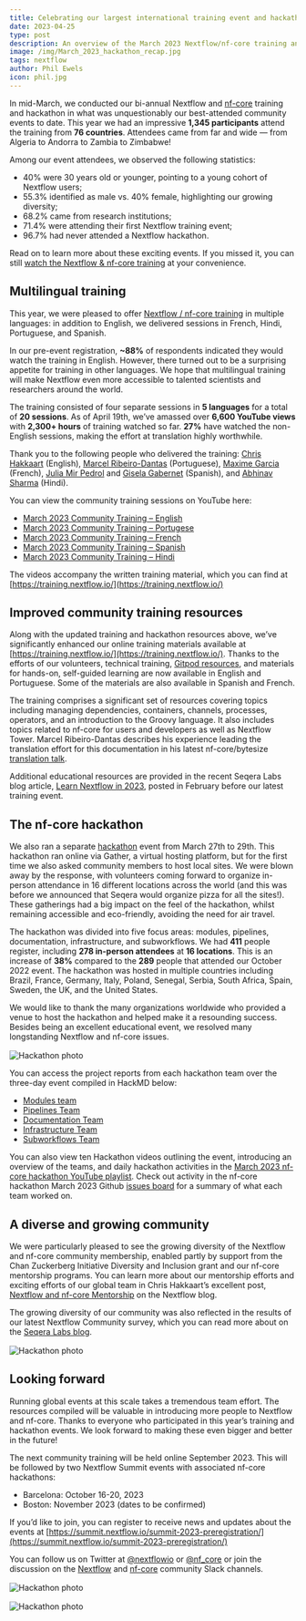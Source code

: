 ```yaml
---
title: Celebrating our largest international training event and hackathon to date
date: 2023-04-25
type: post
description: An overview of the March 2023 Nextflow/nf-core training and hackathon events
image: /img/March_2023_hackathon_recap.jpg
tags: nextflow
author: Phil Ewels
icon: phil.jpg
---
```


In mid-March, we conducted our bi-annual Nextflow and [nf-core](https://nf-co.re/) training and hackathon in what was unquestionably our best-attended community events to date. This year we had an impressive **1,345 participants** attend the training from **76 countries**. Attendees came from far and wide — from Algeria to Andorra to Zambia to Zimbabwe!

Among our event attendees, we observed the following statistics:

- 40% were 30 years old or younger, pointing to a young cohort of Nextflow users;
- 55.3% identified as male vs. 40% female, highlighting our growing diversity;
- 68.2% came from research institutions;
- 71.4% were attending their first Nextflow training event;
- 96.7% had never attended a Nextflow hackathon.

Read on to learn more about these exciting events. If you missed it, you can still [watch the Nextflow & nf-core training](https://www.youtube.com/playlist?list=PL3xpfTVZLcNhoWxHR0CS-7xzu5eRT8uHo) at your convenience.

<!-- end-archive-description -->

## Multilingual training

This year, we were pleased to offer [Nextflow / nf-core training](https://nf-co.re/events/2023/training-march-2023) in multiple languages: in addition to English, we delivered sessions in French, Hindi, Portuguese, and Spanish.

In our pre-event registration, **~88%** of respondents indicated they would watch the training in English. However, there turned out to be a surprising appetite for training in other languages. We hope that multilingual training will make Nextflow even more accessible to talented scientists and researchers around the world.

The training consisted of four separate sessions in **5 languages** for a total of **20 sessions**. As of April 19th, we’ve amassed over **6,600 YouTube views** with **2,300+ hours** of training watched so far. **27%** have watched the non-English sessions, making the effort at translation highly worthwhile.

Thank you to the following people who delivered the training: [Chris Hakkaart](https://twitter.com/Chris_Hakk) (English), [Marcel Ribeiro-Dantas](https://twitter.com/mribeirodantas) (Portuguese), [Maxime Garcia](https://twitter.com/gau) (French), [Julia Mir Pedrol](https://twitter.com/juliamirpedrol) and [Gisela Gabernet](https://twitter.com/GGabernet) (Spanish), and [Abhinav Sharma](https://twitter.com/abhi18av) (Hindi).

You can view the community training sessions on YouTube here:

- [March 2023 Community Training – English](https://www.youtube.com/playlist?list=PL3xpfTVZLcNhoWxHR0CS-7xzu5eRT8uHo)
- [March 2023 Community Training – Portugese](https://www.youtube.com/playlist?list=PL3xpfTVZLcNhi41yDYhyHitUhIcUHIbJg)
- [March 2023 Community Training – French](https://www.youtube.com/playlist?list=PL3xpfTVZLcNhiv9SjhoA1EDOXj9nzIqdS)
- [March 2023 Community Training – Spanish](https://www.youtube.com/playlist?list=PL3xpfTVZLcNhSlCWVoa3GURacuLWeFc8O)
- [March 2023 Community Training – Hindi](https://www.youtube.com/playlist?list=PL3xpfTVZLcNikun1FrSvtXW8ic32TciTJ)

The videos accompany the written training material, which you can find at [https://training.nextflow.io/](https://training.nextflow.io/)

## Improved community training resources

Along with the updated training and hackathon resources above, we’ve significantly enhanced our online training materials available at [https://training.nextflow.io/](https://training.nextflow.io/). Thanks to the efforts of our volunteers, technical training, [Gitpod resources](https://training.nextflow.io/basic_training/setup/#gitpod), and materials for hands-on, self-guided learning are now available in English and Portuguese. Some of the materials are also available in Spanish and French.

The training comprises a significant set of resources covering topics including managing dependencies, containers, channels, processes, operators, and an introduction to the Groovy language. It also includes topics related to nf-core for users and developers as well as Nextflow Tower. Marcel Ribeiro-Dantas describes his experience leading the translation effort for this documentation in his latest nf-core/bytesize [translation talk](https://nf-co.re/events/2023/bytesize_translations).

Additional educational resources are provided in the recent Seqera Labs blog article, [Learn Nextflow in 2023](https://nextflow.io/blog/2023/learn-nextflow-in-2023.html), posted in February before our latest training event.

## The nf-core hackathon

We also ran a separate [hackathon](https://nf-co.re/events/2023/hackathon-march-2023) event from March 27th to 29th. This hackathon ran online via Gather, a virtual hosting platform, but for the first time we also asked community members to host local sites. We were blown away by the response, with volunteers coming forward to organize in-person attendance in 16 different locations across the world (and this was before we announced that Seqera would organize pizza for all the sites!). These gatherings had a big impact on the feel of the hackathon, whilst remaining accessible and eco-friendly, avoiding the need for air travel.

The hackathon was divided into five focus areas: modules, pipelines, documentation, infrastructure, and subworkflows. We had **411** people register, including **278 in-person attendees** at **16 locations**. This is an increase of **38%** compared to the **289** people that attended our October 2022 event. The hackathon was hosted in multiple countries including Brazil, France, Germany, Italy, Poland, Senegal, Serbia, South Africa, Spain, Sweden, the UK, and the United States.

We would like to thank the many organizations worldwide who provided a venue to host the hackathon and helped make it a resounding success. Besides being an excellent educational event, we resolved many longstanding Nextflow and nf-core issues.

<div style="margin-top: 1rem">
    <img src="/img/celebrating-our-largest-international-training-event-and-hackathon-to-date-1.jpg" alt="Hackathon photo" />
</div>

You can access the project reports from each hackathon team over the three-day event compiled in HackMD below:

- [Modules team](https://hackmd.io/A5v4soteQjKywl3UgFa_6g)
- [Pipelines Team](https://hackmd.io/Bj_MK3ubQWGBD4t0X2KpjA)
- [Documentation Team](https://hackmd.io/o6AgPTZ7RBGCyZI72O1haA)
- [Infrastructure Team](https://hackmd.io/uC-mZlEXQy6DaXZdjV6akA)
- [Subworkflows Team](https://hackmd.io/Udtvj4jASsWLtMgrbTNwBA)

You can also view ten Hackathon videos outlining the event, introducing an overview of the teams, and daily hackathon activities in the [March 2023 nf-core hackathon YouTube playlist](https://www.youtube.com/playlist?list=PL3xpfTVZLcNhfyF_QJIfSslnxRCU817yc). Check out activity in the nf-core hackathon March 2023 Github [issues board](https://github.com/orgs/nf-core/projects/38/views/16?layout=board) for a summary of what each team worked on.

## A diverse and growing community

We were particularly pleased to see the growing diversity of the Nextflow and nf-core community membership, enabled partly by support from the Chan Zuckerberg Initiative Diversity and Inclusion grant and our nf-core mentorship programs. You can learn more about our mentorship efforts and exciting efforts of our global team in Chris Hakkaart’s excellent post, [Nextflow and nf-core Mentorship](https://nextflow.io/blog/2023/czi-mentorship-round-2.html) on the Nextflow blog.

The growing diversity of our community was also reflected in the results of our latest Nextflow Community survey, which you can read more about on the [Seqera Labs blog](https://seqera.io/blog/the-state-of-the-workflow-2023-community-survey-results/).

<div style="margin-top: 1rem">
    <img src="/img/celebrating-our-largest-international-training-event-and-hackathon-to-date-2.jpg" alt="Hackathon photo" />
</div>

## Looking forward

Running global events at this scale takes a tremendous team effort. The resources compiled will be valuable in introducing more people to Nextflow and nf-core. Thanks to everyone who participated in this year’s training and hackathon events. We look forward to making these even bigger and better in the future!

The next community training will be held online September 2023. This will be followed by two Nextflow Summit events with associated nf-core hackathons:

- Barcelona: October 16-20, 2023
- Boston: November 2023 (dates to be confirmed)

If you’d like to join, you can register to receive news and updates about the events at [https://summit.nextflow.io/summit-2023-preregistration/](https://summit.nextflow.io/summit-2023-preregistration/)

You can follow us on Twitter at [@nextflowio](https://twitter.com/nextflowio) or [@nf_core](https://twitter.com/nf_core) or join the discussion on the [Nextflow](https://www.nextflow.io/slack-invite.html) and [nf-core](https://nf-co.re/join) community Slack channels.

<div style="margin-top: 1rem">
    <img src="/img/celebrating-our-largest-international-training-event-and-hackathon-to-date-3.jpg" alt="Hackathon photo" />
</div>

<div style="margin-top: 1rem">
    <img src="/img/celebrating-our-largest-international-training-event-and-hackathon-to-date-4.jpg" alt="Hackathon photo" />
</div>
